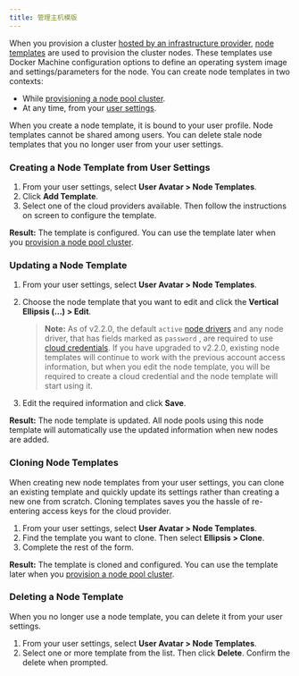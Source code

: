 ```yaml
---
title: 管理主机模版
---
```


When you provision a cluster [hosted by an infrastructure provider](/docs/cluster-provisioning/rke-clusters/node-pools), [node templates](/docs/cluster-provisioning/rke-clusters/node-pools/#node-templates) are used to provision the cluster nodes. These templates use Docker Machine configuration options to define an operating system image and settings/parameters for the node. You can create node templates in two contexts:

* While [provisioning a node pool cluster](/docs/cluster-provisioning/rke-clusters/node-pools).
* At any time, from your [user settings](#creating-a-node-template-from-user-settings).

When you create a node template, it is bound to your user profile. Node templates cannot be shared among users. You can delete stale node templates that you no longer user from your user settings.

### Creating a Node Template from User Settings

1. From your user settings, select **User Avatar > Node Templates**.
1. Click **Add Template**.
1. Select one of the cloud providers available. Then follow the instructions on screen to configure the template.

**Result:** The template is configured. You can use the template later when you [provision a node pool cluster](/docs/cluster-provisioning/rke-clusters/node-pools).

### Updating a Node Template

1. From your user settings, select **User Avatar > Node Templates**.
1. Choose the node template that you want to edit and click the **Vertical Ellipsis (...) > Edit**.

   > **Note:** As of v2.2.0, the default `active` [node drivers](/docs/admin-settings/drivers/node-drivers/) and any node driver, that has fields marked as `password` , are required to use [cloud credentials](/docs/cluster-provisioning/rke-clusters/node-pools/#cloud-credentials). If you have upgraded to v2.2.0, existing node templates will continue to work with the previous account access information, but when you edit the node template, you will be required to create a cloud credential and the node template will start using it.

1. Edit the required information and click **Save**.

**Result:** The node template is updated. All node pools using this node template will automatically use the updated information when new nodes are added.

### Cloning Node Templates

When creating new node templates from your user settings, you can clone an existing template and quickly update its settings rather than creating a new one from scratch. Cloning templates saves you the hassle of re-entering access keys for the cloud provider.

1. From your user settings, select **User Avatar > Node Templates**.
1. Find the template you want to clone. Then select **Ellipsis > Clone**.
1. Complete the rest of the form.

**Result:** The template is cloned and configured. You can use the template later when you [provision a node pool cluster](/docs/cluster-provisioning/rke-clusters/node-pools).

### Deleting a Node Template

When you no longer use a node template, you can delete it from your user settings.

1. From your user settings, select **User Avatar > Node Templates**.
1. Select one or more template from the list. Then click **Delete**. Confirm the delete when prompted.

